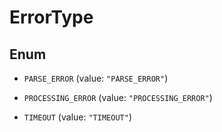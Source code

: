 

# ErrorType

## Enum


* `PARSE_ERROR` (value: `"PARSE_ERROR"`)

* `PROCESSING_ERROR` (value: `"PROCESSING_ERROR"`)

* `TIMEOUT` (value: `"TIMEOUT"`)




